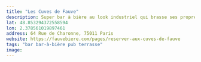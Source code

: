 ```yaml
---
title: "Les Cuves de Fauve"
description: Super bar à bière au look industriel qui brasse ses propres bières. On peut voir les cuves dans le bar. Revers de la médaille, les bières ne sont pas données…
lat: 48.853294372558594
lon: 2.378561019897461
address: 64 Rue de Charonne, 75011 Paris
website: https://fauvebiere.com/pages/reserver-aux-cuves-de-fauve
tags: "bar bar-à-bière pub terrasse"
image:
---
```

